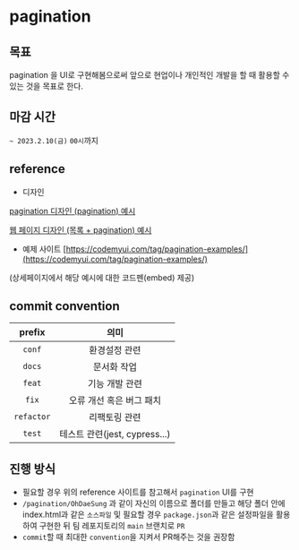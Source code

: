 # pagination

## 목표

pagination 을 UI로 구현해봄으로써 앞으로 현업이나 개인적인 개발을 할 때 활용할 수 있는 것을 목표로 한다.

## 마감 시간

`~ 2023.2.10(금)` `00시`까지

## reference

- 디자인

[pagination 디자인 (pagination) 예시](https://fireart.studio/blog/pagination-design-examples/)

[웹 페이지 디자인 (목록 + pagination) 예시](https://agentestudio.com/blog/pagination-design-examples-and-best-practices)

- 예제 사이트
  [https://codemyui.com/tag/pagination-examples/](https://codemyui.com/tag/pagination-examples/)

(상세페이지에서 해당 예시에 대한 코드펜(embed) 제공)

## commit convention

|   prefix   |             의미              |
| :--------: | :---------------------------: |
|   `conf`   |         환경설정 관련         |
|   `docs`   |          문서화 작업          |
|   `feat`   |        기능 개발 관련         |
|   `fix`    |   오류 개선 혹은 버그 패치    |
| `refactor` |         리팩토링 관련         |
|   `test`   | 테스트 관련(jest, cypress...) |

## 진행 방식

- 필요할 경우 위의 reference 사이트를 참고해서 `pagination` UI를 구현
- `/pagination/OhDaeSung` 과 같이 자신의 이름으로 폴더를 만들고 해당 폴더 안에 index.html과 같은 `소스파일` 및 필요할 경우 `package.json`과 같은 설정파일을 활용하여 구현한 뒤 팀 레포지토리의 `main` 브랜치로 `PR`
- `commit`할 때 최대한 `convention`을 지켜서 PR해주는 것을 권장함

